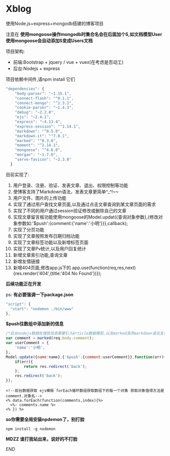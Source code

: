 # Xblog
使用Node.js+express+mongodb搭建的博客项目

注意在 **使用mongoose操作mongodb时集合名会在后面加个S,如文档模型User使用mongoose会自动添加S变成Users文档**

项目架构:

* 前端:Bootstrap + jquery / vue + vuex(在考虑是否动工)
* 后台:Nodejs + express

项目依赖中间件,请npm install 它们

```javascript
"dependencies": {
    "body-parser": "~1.15.1",
    "connect-flash": "^0.1.1",
    "connect-mongo": "^1.3.2",
    "cookie-parser": "~1.4.3",
    "debug": "~2.2.0",
    "ejs": "~2.4.1",
    "express": "~4.13.4",
    "express-session": "^1.14.1",
    "markdown": "^0.5.0",
    "markdown-it": "^7.0.1",
    "marked": "^0.3.6",
    "moment": "^2.14.1",
    "mongoose": "^4.6.0",
    "morgan": "~1.7.0",
    "serve-favicon": "~2.3.0"
  }
```
目前实现了:

1. 用户登录、注册、验证、发表文章、退出、权限控制等功能
2. 使博客支持了Markdown语法，发表文章更简单^_^!~~
3. 用户文件、图片的上传功能
4. 实现了通过用户查找文章页面,以及通过点击文章查询到某文章页面的需求
5. 实现了不同的用户通过session验证修改或删除自己的文章
6. 实现文章留言板功能使用mongoose的Model.updat({查询对象参数},{修改对象参数如:'$push':{comment:{'name':'小明'}}},callback);
7. 实现了分页功能
8. 实现了文章按照发布日期归档功能
9. 实现了文章标签功能以及新增标签页面
10.  实现了文章Pv统计,以及用户回复统计
11.  新增文章索引功能,查询文章 
12.  新增友情链接
13.  新增404页面,修改app.js下的 app.use(function(req,res,next){res.render('404',{title:'404 No Found'})});  

**后续功能正在开发**

ps: **有必要强调一下package.json**

``` javascript
"script": {
  "start": "nodemon ./bin/www"
},
```
**$push往数组中添加新的信息**

``` javascript
/*后台nodejs数据处理层信息需要引入Article数据模型,以及marked高亮markdown语法支持*/
var comment = marked(req.body.comment);
var userComment = {
    'name':'小明',
};
Model.update({name:name},{'$push':{comment:userComment}},function(err){
    if(err){
        return res.redirect('back');
    };
    res.redirect('back');
});
```
``` ejs
<!--前台数据获取 ejs模板 forEach循环数组获取数组下的每一个对象 获取对象值得方法是 comment.对象名-->
<% data.forEach(function(comments,index){%>
  <%- comments.name %>  
<% }) %>
```

**so你需要全局安装npdemon了，别打脸**

``` code
npm install -g nodemon
```
**MDZZ 谁打我站出来，说好的不打脸**

*END*
